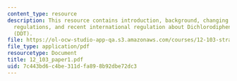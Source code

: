 ```yaml
---
content_type: resource
description: This resource contains introduction, background, changing times, changing
  regulations, and recent international regulation about Dichlorodiphenyltricloroethane
  (DDT).
file: https://ol-ocw-studio-app-qa.s3.amazonaws.com/courses/12-103-strange-bedfellows-science-and-environmental-policy-fall-2005/7c443bd6c4be311dfa898b92dbe72dc3_12_103_paper1.pdf
file_type: application/pdf
resourcetype: Document
title: 12_103_paper1.pdf
uid: 7c443bd6-c4be-311d-fa89-8b92dbe72dc3
---
```

